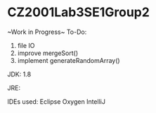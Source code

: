 # CZ2001Lab3SE1Group2

~Work in Progress~
To-Do:
1) file IO
2) improve mergeSort()
3) implement generateRandomArray()

JDK:
1.8

JRE:


IDEs used: 
Eclipse Oxygen
IntelliJ
